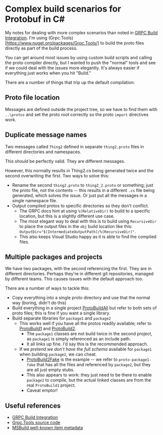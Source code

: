 # Complex build scenarios for Protobuf in C# 

My notes for dealing with more complex scenarios than noted in [GRPC Build Integration](https://github.com/grpc/grpc/blob/master/src/csharp/BUILD-INTEGRATION.md). I'm using (Grpc.Tools)[https://www.nuget.org/packages/Grpc.Tools/] to build the proto files directly as part of the build process.

You can get around most issues by using custom build scripts and calling the proto compiler directly, but I wanted to push the "normal" tools and see if we could deal with the issues more elegantly. It's always easier if everything just works when you hit "Build."

There are a number of things that trip up the default compilation:

## Proto file location

Messages are defined outside the project tree, so we have to find them with `..\protos` and set the proto root correctly so the proto `import` directives work.

## Duplicate message names

Two messages called `Thing2` defined in separate `thing2.proto` files in different directories and namespaces.

This *should* be perfectly valid. They are different messages.

However, this normally results in Thing2.cs being generated twice and the second overwriting the first. Two ways to solve this:

- Rename the second `thing2.proto` to `thing2_2.proto` or something; just the proto file, not the contents -- this results in a different `.cs` file being generated, which solves the issue. Or just put all the messages in a single namespace file.
- Output compiled protos to specific directories so they don't conflict. 
    - The GRPC docs hint at using `%(RelativeDir)` to build to a specific location, but this is a slightly different use case. 
    - The most elegant way to deal with this is to build using `RecursiveDir` to place the output files in the `obj` build location like this: `OutputDir="$(IntermediateOutputPath)/%(RecursiveDir)"`. 
    - This also keeps Visual Studio happy as it is able to find the compiled files.

## Multiple packages and projects

We have two packages, with the second referencing the first. They are in different directories. Perhaps they're in different git repositories, managed by different teams. This causes issues with the default approach too.

There are a number of ways to tackle this:

- Copy everything into a single proto directory and use that the normal way (boring, didn't do this)
- Build everything in a single project [ProtoBuildAll](src/ProtoBuildAll) but refer to both sets of proto files; this is fine if you want a single library.
- Build separate libraries for `package1` and `package2`
    - This works well if you have all the protos readily available; refer to [ProtoBuild1](src/ProtoBuild1) and [ProtoBuild2](src/ProtoBuild2). 
        - The `package1` classes are not build twice in the second project, as `package1` is simply referenced as an include path. 
        - It all links up fine. I'd say this is the recommended approach.
    - If we *pretend we don't have the full schema* available for `package1` when building `package2`, we can cheat.
        - [ProtoBuild2Fake](src/ProtoBuild2Fake) is the example -- we refer to `proto-package1-fake` that has all the files and referenced by `package2`, but they are all just empty stubs. 
        - This also appears to work: they just need to be there to enable `package2` to compile, but the actual linked classes are from the real `ProtoBuild1` project.
        - Caveat emptor!

## Useful references

- [GRPC Build Integration](https://github.com/grpc/grpc/blob/master/src/csharp/BUILD-INTEGRATION.md)
- [Grpc.Tools source code](https://github.com/grpc/grpc/tree/master/src/csharp/Grpc.Tools)
- [MSBuild well-known item metadata](https://docs.microsoft.com/en-us/visualstudio/msbuild/msbuild-well-known-item-metadata?view=vs-2019)


